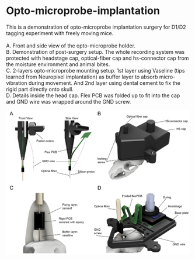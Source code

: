 # Opto-microprobe-implantation
This is a demonstration of opto-microprobe implantation surgery for D1/D2 tagging experiment with freely moving mice. <br>
<br>
A. Front and side view of the opto-microprobe holder. <br>
B. Demonstration of post-surgery setup. The whole recording system was protected with headstage cap, optical-fiber cap and hs-connector cap from the moisture environment and animal bites. <br>
C. 2-layers opto-microprobe mounting setup. 1st layer using Vaseline (tips learned from Neuropixel implantation) as buffer layer to absorb micro-vibration during movement. And 2nd layer using dental cement to fix the rigid part directly onto skull. <br>
D. Details inside the head cap. Flex PCB was folded up to fit into the cap and GND wire was wrapped around the GND screw. <br>

![Surgical Illustration-01.tif](https://github.com/LongYang10/Opto-microprobe-implantation/blob/main/Surgical%20Illustration-01.jpg)
